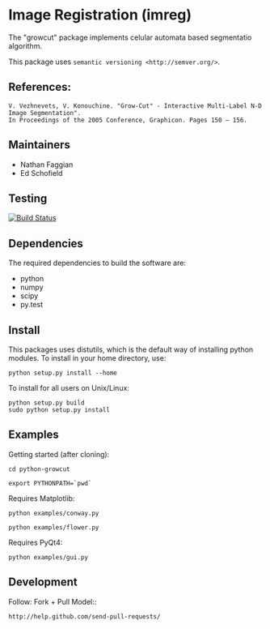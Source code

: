 Image Registration (imreg)
==========================

The "growcut" package implements celular automata based segmentatio algorithm.

This package uses `semantic versioning <http://semver.org/>`.

References:
-----------

    V. Vezhnevets, V. Konouchine. "Grow-Cut" - Interactive Multi-Label N-D Image Segmentation". 
    In Proceedings of the 2005 Conference, Graphicon. Pages 150 – 156.


Maintainers
-----------

   - Nathan Faggian
   - Ed Schofield

Testing
-------

[![Build Status](https://travis-ci.org/nfaggian/python-growcut.png?branch=master)](https://travis-ci.org/nfaggian/python-growcut)

Dependencies
------------

The required dependencies to build the software are:

  - python
  - numpy
  - scipy
  - py.test

Install
-------

This packages uses distutils, which is the default way of installing python modules. To install in your home directory, use:

    python setup.py install --home

To install for all users on Unix/Linux:

    python setup.py build
    sudo python setup.py install

Examples
--------

Getting started (after cloning):

    cd python-growcut
    
    export PYTHONPATH=`pwd`

Requires Matplotlib:

    python examples/conway.py
    
    python examples/flower.py

Requires PyQt4:

    python examples/gui.py

Development
-----------

Follow: Fork + Pull Model::

    http://help.github.com/send-pull-requests/

